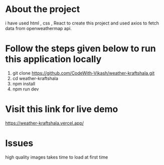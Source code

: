 
# About the project
   i have used html , css , React to create this project and used axios to fetch data from openweathermap api.

# Follow the steps given below to run this application locally
   1. git clone https://github.com/CodeWith-Vikash/weather-kraftshala.git
   2. cd weather-kraftshala
   3. npm install
   4. npm run dev

# Visit this link for live demo
   https://weather-kraftshala.vercel.app/

# Issues
   high quality images takes time to load at first time
